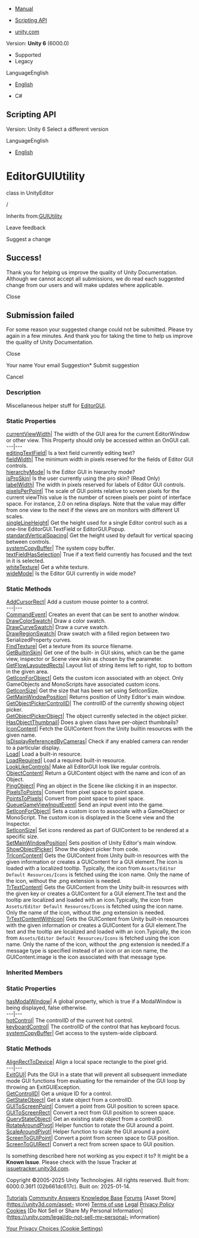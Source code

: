 [ ]()

  * [Manual](../Manual/index.html)
  * [Scripting API](../ScriptReference/index.html)

  * [unity.com](https://unity.com/)

Version: **Unity 6** (6000.0)

  * Supported
  * Legacy

LanguageEnglish

  * [English]()

  * C#

[ ](https://docs.unity3d.com)

## Scripting API

Version: Unity 6 Select a different version

LanguageEnglish

  * [English]()

# EditorGUIUtility

class in UnityEditor

/

Inherits from:[GUIUtility](GUIUtility.html)

Leave feedback

Suggest a change

## Success!

Thank you for helping us improve the quality of Unity Documentation. Although
we cannot accept all submissions, we do read each suggested change from our
users and will make updates where applicable.

Close

## Submission failed

For some reason your suggested change could not be submitted. Please <a>try
again</a> in a few minutes. And thank you for taking the time to help us
improve the quality of Unity Documentation.

Close

Your name Your email Suggestion* Submit suggestion

Cancel

[ ]()

### Description

Miscellaneous helper stuff for [EditorGUI](EditorGUI.html).

### Static Properties

[currentViewWidth](EditorGUIUtility-currentViewWidth.html)| The width of the
GUI area for the current EditorWindow or other view. This Property should only
be accessed within an OnGUI call.  
---|---  
[editingTextField](EditorGUIUtility-editingTextField.html)| Is a text field
currently editing text?  
[fieldWidth](EditorGUIUtility-fieldWidth.html)| The minimum width in pixels
reserved for the fields of Editor GUI controls.  
[hierarchyMode](EditorGUIUtility-hierarchyMode.html)| Is the Editor GUI in
hierarchy mode?  
[isProSkin](EditorGUIUtility-isProSkin.html)| Is the user currently using the
pro skin? (Read Only)  
[labelWidth](EditorGUIUtility-labelWidth.html)| The width in pixels reserved
for labels of Editor GUI controls.  
[pixelsPerPoint](EditorGUIUtility-pixelsPerPoint.html)| The scale of GUI
points relative to screen pixels for the current viewThis value is the number
of screen pixels per point of interface space. For instance, 2.0 on retina
displays. Note that the value may differ from one view to the next if the
views are on monitors with different UI scales.  
[singleLineHeight](EditorGUIUtility-singleLineHeight.html)| Get the height
used for a single Editor control such as a one-line EditorGUI.TextField or
EditorGUI.Popup.  
[standardVerticalSpacing](EditorGUIUtility-standardVerticalSpacing.html)| Get
the height used by default for vertical spacing between controls.  
[systemCopyBuffer](EditorGUIUtility-systemCopyBuffer.html)| The system copy
buffer.  
[textFieldHasSelection](EditorGUIUtility-textFieldHasSelection.html)| True if
a text field currently has focused and the text in it is selected.  
[whiteTexture](EditorGUIUtility-whiteTexture.html)| Get a white texture.  
[wideMode](EditorGUIUtility-wideMode.html)| Is the Editor GUI currently in
wide mode?  
  
### Static Methods

[AddCursorRect](EditorGUIUtility.AddCursorRect.html)| Add a custom mouse
pointer to a control.  
---|---  
[CommandEvent](EditorGUIUtility.CommandEvent.html)| Creates an event that can
be sent to another window.  
[DrawColorSwatch](EditorGUIUtility.DrawColorSwatch.html)| Draw a color swatch.  
[DrawCurveSwatch](EditorGUIUtility.DrawCurveSwatch.html)| Draw a curve swatch.  
[DrawRegionSwatch](EditorGUIUtility.DrawRegionSwatch.html)| Draw swatch with a
filled region between two SerializedProperty curves.  
[FindTexture](EditorGUIUtility.FindTexture.html)| Get a texture from its
source filename.  
[GetBuiltinSkin](EditorGUIUtility.GetBuiltinSkin.html)| Get one of the built-
in GUI skins, which can be the game view, inspector or Scene view skin as
chosen by the parameter.  
[GetFlowLayoutedRects](EditorGUIUtility.GetFlowLayoutedRects.html)| Layout
list of string items left to right, top to bottom in the given area.  
[GetIconForObject](EditorGUIUtility.GetIconForObject.html)| Gets the custom
icon associated with an object. Only GameObjects and MonoScripts have
associated custom icons.  
[GetIconSize](EditorGUIUtility.GetIconSize.html)| Get the size that has been
set using SetIconSize.  
[GetMainWindowPosition](EditorGUIUtility.GetMainWindowPosition.html)| Returns
position of Unity Editor's main window.  
[GetObjectPickerControlID](EditorGUIUtility.GetObjectPickerControlID.html)|
The controlID of the currently showing object picker.  
[GetObjectPickerObject](EditorGUIUtility.GetObjectPickerObject.html)| The
object currently selected in the object picker.  
[HasObjectThumbnail](EditorGUIUtility.HasObjectThumbnail.html)| Does a given
class have per-object thumbnails?  
[IconContent](EditorGUIUtility.IconContent.html)| Fetch the GUIContent from
the Unity builtin resources with the given name.  
[IsDisplayReferencedByCameras](EditorGUIUtility.IsDisplayReferencedByCameras.html)|
Check if any enabled camera can render to a particular display.  
[Load](EditorGUIUtility.Load.html)| Load a built-in resource.  
[LoadRequired](EditorGUIUtility.LoadRequired.html)| Load a required built-in
resource.  
[LookLikeControls](EditorGUIUtility.LookLikeControls.html)| Make all EditorGUI
look like regular controls.  
[ObjectContent](EditorGUIUtility.ObjectContent.html)| Return a GUIContent
object with the name and icon of an Object.  
[PingObject](EditorGUIUtility.PingObject.html)| Ping an object in the Scene
like clicking it in an inspector.  
[PixelsToPoints](EditorGUIUtility.PixelsToPoints.html)| Convert from pixel
space to point space.  
[PointsToPixels](EditorGUIUtility.PointsToPixels.html)| Convert from point
space to pixel space.  
[QueueGameViewInputEvent](EditorGUIUtility.QueueGameViewInputEvent.html)| Send
an input event into the game.  
[SetIconForObject](EditorGUIUtility.SetIconForObject.html)| Sets a custom icon
to associate with a GameObject or MonoScript. The custom icon is displayed in
the Scene view and the Inspector.  
[SetIconSize](EditorGUIUtility.SetIconSize.html)| Set icons rendered as part
of GUIContent to be rendered at a specific size.  
[SetMainWindowPosition](EditorGUIUtility.SetMainWindowPosition.html)| Sets
position of Unity Editor's main window.  
[ShowObjectPicker](EditorGUIUtility.ShowObjectPicker.html)| Show the object
picker from code.  
[TrIconContent](EditorGUIUtility.TrIconContent.html)| Gets the GUIContent from
Unity built-in resources with the given information or creates a GUIContent
for a GUI element.The icon is loaded with a localized tooltip. Typically, the
icon from `Assets/Editor Default Resources/Icons` is fetched using the icon
name. Only the name of the icon, without the .png extension is needed.  
[TrTextContent](EditorGUIUtility.TrTextContent.html)| Gets the GUIContent from
the Unity built-in resources with the given key or creates a GUIContent for a
GUI element.The text and the tooltip are localized and loaded with an
icon.Typically, the icon from `Assets/Editor Default Resources/Icons` is
fetched using the icon name. Only the name of the icon, without the .png
extension is needed.  
[TrTextContentWithIcon](EditorGUIUtility.TrTextContentWithIcon.html)| Gets the
GUIContent from Unity built-in resources with the given information or creates
a GUIContent for a GUI element.The text and the tooltip are localized and
loaded with an icon.Typically, the icon from `Assets/Editor Default
Resources/Icons` is fetched using the icon name. Only the name of the icon,
without the .png extension is needed.If a message type is specified instead of
an icon or an icon name, the GUIContent.image is the icon associated with that
message type.  
  
### Inherited Members

### Static Properties

[hasModalWindow](GUIUtility-hasModalWindow.html)| A global property, which is
true if a ModalWindow is being displayed, false otherwise.  
---|---  
[hotControl](GUIUtility-hotControl.html)| The controlID of the current hot
control.  
[keyboardControl](GUIUtility-keyboardControl.html)| The controlID of the
control that has keyboard focus.  
[systemCopyBuffer](GUIUtility-systemCopyBuffer.html)| Get access to the
system-wide clipboard.  
  
### Static Methods

[AlignRectToDevice](GUIUtility.AlignRectToDevice.html)| Align a local space
rectangle to the pixel grid.  
---|---  
[ExitGUI](GUIUtility.ExitGUI.html)| Puts the GUI in a state that will prevent
all subsequent immediate mode GUI functions from evaluating for the remainder
of the GUI loop by throwing an ExitGUIException.  
[GetControlID](GUIUtility.GetControlID.html)| Get a unique ID for a control.  
[GetStateObject](GUIUtility.GetStateObject.html)| Get a state object from a
controlID.  
[GUIToScreenPoint](GUIUtility.GUIToScreenPoint.html)| Convert a point from GUI
position to screen space.  
[GUIToScreenRect](GUIUtility.GUIToScreenRect.html)| Convert a rect from GUI
position to screen space.  
[QueryStateObject](GUIUtility.QueryStateObject.html)| Get an existing state
object from a controlID.  
[RotateAroundPivot](GUIUtility.RotateAroundPivot.html)| Helper function to
rotate the GUI around a point.  
[ScaleAroundPivot](GUIUtility.ScaleAroundPivot.html)| Helper function to scale
the GUI around a point.  
[ScreenToGUIPoint](GUIUtility.ScreenToGUIPoint.html)| Convert a point from
screen space to GUI position.  
[ScreenToGUIRect](GUIUtility.ScreenToGUIRect.html)| Convert a rect from screen
space to GUI position.  
  
Is something described here not working as you expect it to? It might be a
**Known Issue**. Please check with the Issue Tracker at
[issuetracker.unity3d.com](https://issuetracker.unity3d.com).

Copyright ©2005-2025 Unity Technologies. All rights reserved. Built from:
6000.0.36f1 (02b661dc617c). Built on: 2025-01-14.

[Tutorials](https://unity3d.com/learn) [Community
Answers](https://answers.unity3d.com) [Knowledge
Base](https://support.unity3d.com/hc/en-us)
[Forums](https://forum.unity3d.com) [Asset Store](https://unity3d.com/asset-
store) [Terms of use](https://docs.unity3d.com/Manual/TermsOfUse.html)
[Legal](https://unity.com/legal) [Privacy
Policy](https://unity.com/legal/privacy-policy)
[Cookies](https://unity.com/legal/cookie-policy) [Do Not Sell or Share My
Personal Information](https://unity.com/legal/do-not-sell-my-personal-
information)

[Your Privacy Choices (Cookie Settings)](javascript:void\(0\);)

